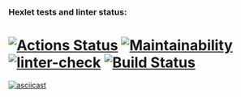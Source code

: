 ### Hexlet tests and linter status:
[![Actions Status](https://github.com/yauhen1996/python-project-lvl2/workflows/hexlet-check/badge.svg)](https://github.com/yauhen1996/python-project-lvl2/actions)
[![Maintainability](https://api.codeclimate.com/v1/badges/fc6b36f772936446a02e/maintainability)](https://codeclimate.com/github/yauhen1996/python-project-lvl2/maintainability)
[![linter-check](https://github.com/yauhen1996/python-project-lvl2/actions/workflows/linter-check.yml/badge.svg)](https://github.com/yauhen1996/python-project-lvl2/actions/workflows/linter-check.yml)
[![Build Status](https://app.travis-ci.com/yauhen1996/python-project-lvl2.svg?branch=main)](https://app.travis-ci.com/yauhen1996/python-project-lvl2)
=======
[![asciicast](https://asciinema.org/a/Evo6fUls6HXrxhL4mS54gGJzL.gif)](https://asciinema.org/a/Evo6fUls6HXrxhL4mS54gGJzL)
